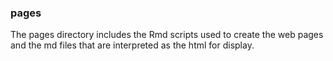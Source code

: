 ### pages

The pages directory  includes the Rmd scripts used to create the web pages and the md files that are interpreted as the html for display. 


